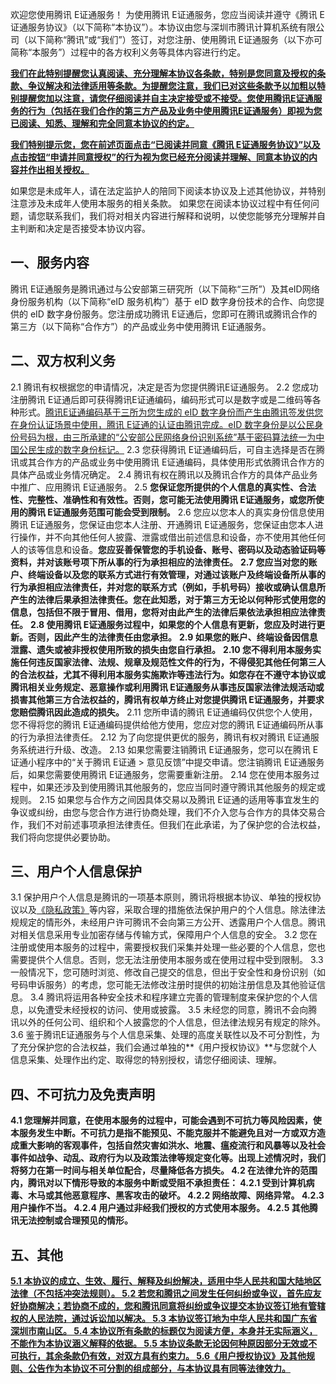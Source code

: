 欢迎您使用腾讯 E证通服务！
为使用腾讯 E证通服务，您应当阅读并遵守《腾讯 E证通服务协议》（以下简称“本协议”）。本协议由您与深圳市腾讯计算机系统有限公司（以下简称“腾讯”或“我们”）签订，对您注册、使用腾讯 E证通服务（以下亦可简称“本服务”）过程中的各方权利义务等具体内容进行约定。

<u>**我们在此特别提醒您认真阅读、充分理解本协议各条款，特别是您同意及授权的条款、争议解决和法律适用等条款。为提醒您注意，我们已对这些条款予以加粗以特别提醒您加以注意，请您仔细阅读并自主决定接受或不接受。您使用腾讯E证通服务的行为（包括在我们合作的第三方产品及业务中使用腾讯E证通服务）即视为您已阅读、知悉、理解和完全同意本协议的约定。**</u>

<u>**我们特别提示您，您在前述页面点击“已阅读并同意《腾讯 E证通服务协议》”以及点击按钮“申请并同意授权”的行为视为您已经充分阅读并理解、同意本协议的内容并作出相关授权。**</u>

如果您是未成年人，请在法定监护人的陪同下阅读本协议及上述其他协议，并特别注意涉及未成年人使用本服务的相关条款。
如果您在阅读本协议过程中有任何问题，请您联系我们，我们将对相关内容进行解释和说明，以使您能够充分理解并自主判断和决定是否接受本协议内容。

## 一、服务内容
腾讯 E证通服务是腾讯通过与公安部第三研究所（以下简称“三所”）及其eID网络身份服务机构（以下简称“eID 服务机构”）基于 eID 数字身份技术的合作、向您提供的 eID 数字身份服务。您注册成功腾讯 E证通后，您即可在腾讯或腾讯合作的第三方（以下简称“合作方”）的产品或业务中使用腾讯 E证通服务。 
## 二、双方权利义务
2.1 腾讯有权根据您的申请情况，决定是否为您提供腾讯E证通服务。
2.2 您成功注册腾讯 E证通后即可获得腾讯E证通编码，编码形式可以是数字或是二维码等各种形式。<u>腾讯E证通编码基于三所为您生成的 eID 数字身份而产生由腾讯签发供您在身份认证场景中使用，腾讯 E证通的认证由腾讯完成。eID 数字身份是以公民身份号码为根，由三所承建的“公安部公民网络身份识别系统”基于密码算法统一为中国公民生成的数字身份标记。</u>
2.3 您获得腾讯 E证通编码后，可自主选择是否在腾讯或其合作方的产品或业务中使用腾讯 E证通编码，具体使用形式依腾讯合作方的具体产品或业务情况确定。
2.4 腾讯有权在腾讯以及腾讯合作方的具体产品业务中推广、应用腾讯 E证通服务。
2.5 **您保证您所提供的个人信息的真实性、合法性、完整性、准确性和有效性。否则，您可能无法使用腾讯 E证通服务，或您所使用的腾讯 E证通服务范围可能会受到限制。**
2.6 您应以您本人的真实身份信息使用腾讯 E证通服务，您保证由您本人注册、开通腾讯 E证通服务，您保证由您本人进行操作，并不向其他任何人披露、泄露或借出前述信息和设备，亦不使用其他任何人的该等信息和设备。**您应妥善保管您的手机设备、账号、密码以及动态验证码等资料，并对该账号项下所从事的行为承担相应的法律责任。**
**2.7 您应当对您的账户、终端设备以及您的联系方式进行有效管理，对通过该账户及终端设备所从事的行为承担相应法律责任，并对您的联系方式（例如，手机号码）接收或确认信息所产生的法律后果承担法律责任。您在此知悉，对于第三方无论以何种形式使用您的信息，包括但不限于冒用、借用，您将对由此产生的法律后果依法承担相应法律责任。**
**2.8 使用腾讯 E证通服务过程中，如果您的个人信息有更新，您应及时进行更新。否则，因此产生的法律责任由您承担。**
**2.9 如果您的账户、终端设备因信息泄露、遗失或被非授权使用所致的损失由您自行承担。**
**2.10 您不得利用本服务实施任何违反国家法律、法规、规章及规范性文件的行为，不得侵犯其他任何第三人的合法权益，尤其不得利用本服务实施欺诈等违法行为。如您存在不遵守本协议或腾讯相关业务规定、恶意操作或利用腾讯 E证通服务从事违反国家法律法规活动或损害其他第三方合法权益的，腾讯有权单方终止对您提供腾讯 E证通服务，并要求您赔偿腾讯因此造成的损失。**
2.11 您所申请的腾讯 E证通编码仅供您个人使用，您不得将您的腾讯 E证通编码提供给他方使用，您应对您的腾讯 E证通编码所从事的行为承担法律责任。
2.12 为了向您提供更优的服务，腾讯有权对腾讯 E证通服务系统进行升级、改造。
2.13 如果您需要注销腾讯 E证通服务，您可以在腾讯 E证通小程序中的“关于腾讯 E证通 > 意见反馈”中提交申请。您注销腾讯 E证通服务后，如果您需要使用腾讯 E证通服务，您需要重新注册。
2.14 您在使用本服务过程中，如果还涉及到使用腾讯其他服务的，您应当同时遵守腾讯其他服务的规定或规则。
2.15 如果您与合作方之间因具体交易以及腾讯 E证通的适用等事宜发生的争议或纠纷，由您与您合作方进行协商处理，我们不介入您与合作方的具体交易合作，我们不对前述事项承担法律责任。但我们在此承诺，为了保护您的合法权益，我们将向您提供必要协助。
## 三、用户个人信息保护
3.1 保护用户个人信息是腾讯的一项基本原则，腾讯将根据本协议、单独的授权协议以及[《隐私政策》](http://www.qq.com/privacy.htm)等内容，采取合理的措施依法保护用户的个人信息。除法律法规规定的情形外，未经用户许可腾讯不会向第三方公开、透露用户个人信息。腾讯对相关信息采用专业加密存储与传输方式，保障用户个人信息的安全。
3.2 您在注册或使用本服务的过程中，需要授权我们采集并处理一些必要的个人信息，您也需要提供个人信息。否则，您无法注册使用本服务或在使用过程中受到限制。
3.3 一般情况下，您可随时浏览、修改自己提交的信息，但出于安全性和身份识别（如号码申诉服务）的考虑，您可能无法修改注册时提供的初始注册信息及其他验证信息。
3.4 腾讯将运用各种安全技术和程序建立完善的管理制度来保护您的个人信息，以免遭受未经授权的访问、使用或披露。
3.5 未经您的同意，腾讯不会向腾讯以外的任何公司、组织和个人披露您的个人信息，但法律法规另有规定的除外。
3.6 鉴于腾讯E证通服务与个人信息采集、处理的高度关联性以及不可分割性，为了充分保护您的合法权益，我们会通过单独的**《用户授权协议》**与您就个人信息采集、处理作出约定、取得您的特别授权，请您仔细阅读、理解。
## 四、不可抗力及免责声明
**4.1 您理解并同意，在使用本服务的过程中，可能会遇到不可抗力等风险因素，使本服务发生中断。不可抗力是指不能预见、不能克服并不能避免且对一方或双方造成重大影响的客观事件，包括自然灾害如洪水、地震、瘟疫流行和风暴等以及社会事件如战争、动乱、政府行为以及政策法律等规定变化等。出现上述情况时，我们将努力在第一时间与相关单位配合，尽量降低各方损失。
4.2 在法律允许的范围内，腾讯对以下情形导致的本服务中断或受阻不承担责任：
4.2.1 受到计算机病毒、木马或其他恶意程序、黑客攻击的破坏。
4.2.2 网络故障、网络异常。
4.2.3 用户操作不当。
4.2.4 用户通过非经我们授权的方式使用本服务。
4.2.5 其他腾讯无法控制或合理预见的情形。**
## 五、其他
<u>**5.1 本协议的成立、生效、履行、解释及纠纷解决，适用中华人民共和国大陆地区法律（不包括冲突法规则）。
5.2 若您和腾讯之间发生任何纠纷或争议，首先应友好协商解决；若协商不成的，您和腾讯同意将纠纷或争议提交本协议签订地有管辖权的人民法院，通过诉讼加以解决。
5.3 本协议签订地为中华人民共和国广东省深圳市南山区。
5.4 本协议所有条款的标题仅为阅读方便，本身并无实际涵义，不能作为本协议涵义解释的依据。
5.5 本协议条款无论因何种原因部分无效或不可执行，其余条款仍有效，对双方具有约束力。
5.6《用户授权协议》及其他规则、公告作为本协议不可分割的组成部分，与本协议具有同等法律效力。**</u>

